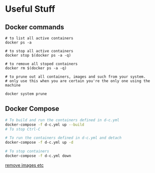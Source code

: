 # Useful Stuff

## Docker commands

```
# to list all active containers
docker ps -a

# to stop all active containers
docker stop $(docker ps -a -q)

# to remove all stoped containers
docker rm $(docker ps -a -q)

# to prune out all containers, images and such from your system.
# only use this when you are certain you're the only one using the machine

docker system prune 
```

## Docker Compose

```bash
# To build and run the containers defined in d-c.yml
docker-compose -f d-c.yml up --build
# To stop Ctrl-C

# To run the containers defined in d-c.yml and detach
docker-compose -f d-c.yml up -d

# To stop containers
docker-compose -f d-c.yml down

```

[remove images etc](https://www.digitalocean.com/community/tutorials/how-to-remove-docker-images-containers-and-volumes)